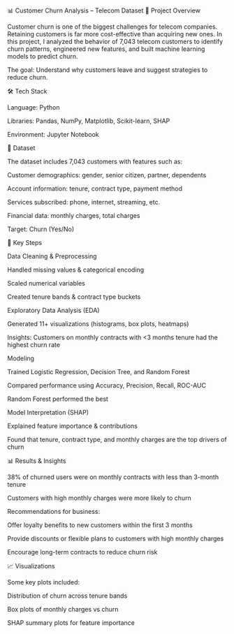📊 Customer Churn Analysis – Telecom Dataset
📌 Project Overview

Customer churn is one of the biggest challenges for telecom companies. Retaining customers is far more cost-effective than acquiring new ones.
In this project, I analyzed the behavior of 7,043 telecom customers to identify churn patterns, engineered new features, and built machine learning models to predict churn.

The goal: Understand why customers leave and suggest strategies to reduce churn.

🛠️ Tech Stack

Language: Python

Libraries: Pandas, NumPy, Matplotlib, Scikit-learn, SHAP

Environment: Jupyter Notebook

📂 Dataset

The dataset includes 7,043 customers with features such as:

Customer demographics: gender, senior citizen, partner, dependents

Account information: tenure, contract type, payment method

Services subscribed: phone, internet, streaming, etc.

Financial data: monthly charges, total charges

Target: Churn (Yes/No)

🔑 Key Steps

Data Cleaning & Preprocessing

Handled missing values & categorical encoding

Scaled numerical variables

Created tenure bands & contract type buckets

Exploratory Data Analysis (EDA)

Generated 11+ visualizations (histograms, box plots, heatmaps)

Insights: Customers on monthly contracts with <3 months tenure had the highest churn rate

Modeling

Trained Logistic Regression, Decision Tree, and Random Forest

Compared performance using Accuracy, Precision, Recall, ROC-AUC

Random Forest performed the best

Model Interpretation (SHAP)

Explained feature importance & contributions

Found that tenure, contract type, and monthly charges are the top drivers of churn

📊 Results & Insights

38% of churned users were on monthly contracts with less than 3-month tenure

Customers with high monthly charges were more likely to churn

Recommendations for business:

Offer loyalty benefits to new customers within the first 3 months

Provide discounts or flexible plans to customers with high monthly charges

Encourage long-term contracts to reduce churn risk

📈 Visualizations

Some key plots included:

Distribution of churn across tenure bands

Box plots of monthly charges vs churn

SHAP summary plots for feature importance
